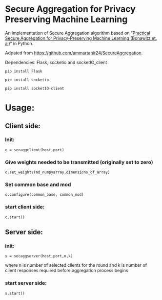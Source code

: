 # Secure Aggregation for Privacy Preserving Machine Learning

An implementation of Secure Aggregation algorithm based on ”[Practical Secure Aggregation for Privacy-Preserving Machine Learning
(Bonawitz et. al)](https://eprint.iacr.org/2017/281.pdf)“ in Python.

Adpated from https://github.com/ammartahir24/SecureAggregation.

Dependencies: Flask, socketio and socketIO_client

`pip install Flask`

`pip install socketio`

`pip install socketIO-client`

# Usage:
## Client side:
### Init:

`c = secaggclient(host,port)`

### Give weights needed to be transmitted (originally set to zero)

`c.set_weights(nd_numpyarray,dimensions_of_array)`

### Set common base and mod

`c.configure(common_base, common_mod)`

### start client side:

`c.start()`

## Server side:
### init:

`s = secaggserver(host,port,n,k)`

where n is number of selected clients for the round and k is number of client responses required before aggregation process begins

### start server side:

`s.start()`

